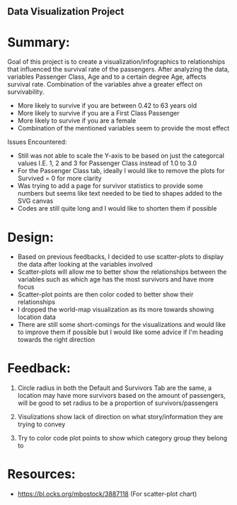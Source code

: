 ## Data Visualization Project

# Summary:
Goal of this project is to create a visualization/infographics to relationships that influenced the survival rate of the passengers.
After analyzing the data, variables Passenger Class, Age and to a certain degree Age, affects survival rate.
Combination of the variables ahve a greater effect on survivability.

* More likely to survive if you are between 0.42 to 63 years old
* More likely to survive if you are a First Class Passenger
* More likely to survive if you are a female
* Combination of the mentioned variables seem to provide the most effect

Issues Encountered:
* Still was not able to scale the Y-axis to be based on just the categorcal values I.E. 1, 2 and 3 for Passenger Class instead of 1.0 to 3.0
* For the Passenger Class tab, ideally I would like to remove the plots for Survived = 0 for more clarity
* Was trying to add a page for survivor statistics to provide some numbers but seems like text needed to be tied to shapes added to the SVG canvas
* Codes are still quite long and I would like to shorten them if possible


# Design:
* Based on previous feedbacks, I decided to use scatter-plots to display the data after looking at the variables involved
* Scatter-plots will allow me to better show the relationships between the variables such as which age has the most survivors and have more focus
* Scatter-plot points are then color coded to better show their relationships
* I dropped the world-map visualization as its more towards showing location data
* There are still some short-comings for the visualizations and would like to improve them if possible but I would like some advice if I'm heading towards the right direction


# Feedback:
1. Circle radius in both the Default and Survivors Tab are the same, a location may have more survivors based on the amount of passengers, will be good to set radius to be a proportion of survivors/passengers

2. Visulizations show lack of direction on what story/information they are trying to convey

3. Try to color code plot points to show which category group they belong to


# Resources:
* https://bl.ocks.org/mbostock/3887118 (For scatter-plot chart)